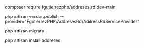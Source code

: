 
composer require fgutierrezphp/addreses_rd:dev-main

php artisan vendor:publish --provider="FgutierrezPHP\AddresesRd\AddressRdServiceProvider"

php artisan migrate

php artisan install:addreses